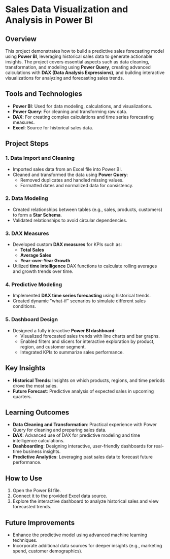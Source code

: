 # Sales Data Visualization and Analysis in Power BI

## Overview
This project demonstrates how to build a predictive sales forecasting model using **Power BI**, leveraging historical sales data to generate actionable insights. The project covers essential aspects such as data cleaning, transformation, and modeling using **Power Query**, creating advanced calculations with **DAX (Data Analysis Expressions)**, and building interactive visualizations for analyzing and forecasting sales trends. 

## Tools and Technologies
- **Power BI**: Used for data modeling, calculations, and visualizations.
- **Power Query**: For cleaning and transforming raw data.
- **DAX**: For creating complex calculations and time series forecasting measures.
- **Excel**: Source for historical sales data.

## Project Steps

### 1. Data Import and Cleaning
- Imported sales data from an Excel file into Power BI.
- Cleaned and transformed the data using **Power Query**:
  - Removed duplicates and handled missing values.
  - Formatted dates and normalized data for consistency.
  
### 2. Data Modeling
- Created relationships between tables (e.g., sales, products, customers) to form a **Star Schema**.
- Validated relationships to avoid circular dependencies.

### 3. DAX Measures
- Developed custom **DAX measures** for KPIs such as:
  - **Total Sales**
  - **Average Sales**
  - **Year-over-Year Growth**
- Utilized **time intelligence** DAX functions to calculate rolling averages and growth trends over time.

### 4. Predictive Modeling
- Implemented **DAX time series forecasting** using historical trends.
- Created dynamic "what-if" scenarios to simulate different sales conditions.

### 5. Dashboard Design
- Designed a fully interactive **Power BI dashboard**:
  - Visualized forecasted sales trends with line charts and bar graphs.
  - Enabled filters and slicers for interactive exploration by product, region, and customer segment.
  - Integrated KPIs to summarize sales performance.

## Key Insights
- **Historical Trends**: Insights on which products, regions, and time periods drove the most sales.
- **Future Forecast**: Predictive analysis of expected sales in upcoming quarters.
  
## Learning Outcomes
- **Data Cleaning and Transformation**: Practical experience with Power Query for cleaning and preparing sales data.
- **DAX**: Advanced use of DAX for predictive modeling and time intelligence calculations.
- **Dashboarding**: Designing interactive, user-friendly dashboards for real-time business insights.
- **Predictive Analytics**: Leveraging past sales data to forecast future performance.

## How to Use
1. Open the Power BI file.
2. Connect it to the provided Excel data source.
3. Explore the interactive dashboard to analyze historical sales and view forecasted trends.
  
## Future Improvements
- Enhance the predictive model using advanced machine learning techniques.
- Incorporate additional data sources for deeper insights (e.g., marketing spend, customer demographics).
